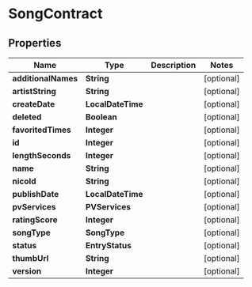 

# SongContract


## Properties

Name | Type | Description | Notes
------------ | ------------- | ------------- | -------------
**additionalNames** | **String** |  |  [optional]
**artistString** | **String** |  |  [optional]
**createDate** | **LocalDateTime** |  |  [optional]
**deleted** | **Boolean** |  |  [optional]
**favoritedTimes** | **Integer** |  |  [optional]
**id** | **Integer** |  |  [optional]
**lengthSeconds** | **Integer** |  |  [optional]
**name** | **String** |  |  [optional]
**nicoId** | **String** |  |  [optional]
**publishDate** | **LocalDateTime** |  |  [optional]
**pvServices** | **PVServices** |  |  [optional]
**ratingScore** | **Integer** |  |  [optional]
**songType** | **SongType** |  |  [optional]
**status** | **EntryStatus** |  |  [optional]
**thumbUrl** | **String** |  |  [optional]
**version** | **Integer** |  |  [optional]



